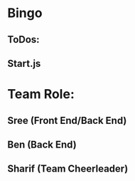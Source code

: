 # Bingo

## ToDos:

## Start.js

##

##

# Team Role:

## Sree (Front End/Back End)

## Ben (Back End)

## Sharif (Team Cheerleader)
